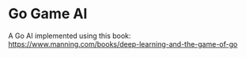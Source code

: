 # Go Game AI

A Go AI implemented using this book: https://www.manning.com/books/deep-learning-and-the-game-of-go
